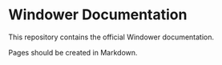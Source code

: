# Windower Documentation

This repository contains the official Windower documentation.

Pages should be created in Markdown.
